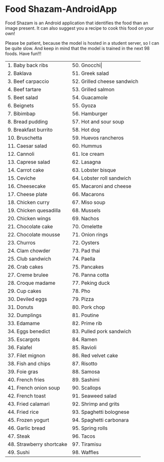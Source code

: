 # Food Shazam-AndroidApp

Food Shazam is an Android application that identifies the food than an image present. It can also suggest you a recipe to cook this food on your own!  

Please be patient, because the model is hosted in a student server, so I can be quite slow. And keep in mind that the model is trained in the next 98 foods.
Have fun!!!

<table>
  <tbody>
    <tr>
      <td>1. Baby back ribs</td>
      <td>50. Gnocchi|</td>
    </tr>
    <tr>
      <td>2. Baklava</td>
      <td>51. Greek salad</td>
    </tr>
    <tr>
      <td>3. Beef carpaccio</td>
      <td>52. Grilled cheese sandwich</td>
    </tr>
    <tr>
      <td>4. Beef tartare</td>
      <td>53. Grilled salmon</td>
    </tr>
    <tr>
      <td>5. Beet salad</td>
      <td>54. Guacamole</td>
    </tr>
    <tr>
      <td>6. Beignets</td>
      <td>55. Gyoza</td>
    </tr>
    <tr>
      <td>7. Bibimbap</td>
      <td>56. Hamburger</td>
    </tr>
    <tr>
      <td>8. Bread pudding</td>
      <td>57. Hot and sour soup</td>
    </tr>
    <tr>
      <td>9. Breakfast burrito</td>
      <td>58. Hot dog</td>
    </tr>
    <tr>
      <td>10. Bruschetta</td>
      <td>59. Huevos rancheros</td>
    </tr>
    <tr>
      <td>11. Caesar salad</td>
      <td>60. Hummus</td>
    </tr>
    <tr>
      <td>12. Cannoli</td>
      <td>61. Ice cream</td>
    </tr>
    <tr>
      <td>13. Caprese salad</td>
      <td>62. Lasagna</td>
    </tr>
    <tr>
      <td>14. Carrot cake</td>
      <td>63. Lobster bisque</td>
    </tr>
    <tr>
      <td>15. Ceviche</td>
      <td>64. Lobster roll sandwich</td>
    </tr>
    <tr>
      <td>16. Cheesecake</td>
      <td>65. Macaroni and cheese</td>
    </tr>
    <tr>
      <td>17. Cheese plate</td>
      <td>66. Macarons</td>
    </tr>
    <tr>
      <td>18. Chicken curry</td>
      <td>67. Miso soup</td>
    </tr>
    <tr>
      <td>19. Chicken quesadilla</td>
      <td>68. Mussels</td>
    </tr>
    <tr>
      <td>20. Chicken wings</td>
      <td>69. Nachos</td>
    </tr>
    <tr>
      <td>21. Chocolate cake</td>
      <td>70. Omelette</td>
    </tr>
    <tr>
      <td>22. Chocolate mousse</td>
      <td>71. Onion rings</td>
    </tr>
    <tr>
      <td>23. Churros</td>
      <td>72. Oysters</td>
    </tr>
    <tr>
      <td>24. Clam chowder</td>
      <td>73. Pad thai</td>
    </tr>
    <tr>
      <td>25. Club sandwich</td>
      <td>74. Paella</td>
    </tr>
    <tr>
      <td>26. Crab cakes</td>
      <td>75. Pancakes</td>
    </tr>
    <tr>
      <td>27. Creme brulee</td>
      <td>76. Panna cotta</td>
    </tr>
    <tr>
      <td>28. Croque madame</td>
      <td>77. Peking duck</td>
    </tr>
    <tr>
      <td>29. Cup cakes</td>
      <td>78. Pho</td>
    </tr>
    <tr>
      <td>30. Deviled eggs</td>
      <td>79. Pizza</td>
    </tr>
    <tr>
      <td>31. Donuts</td>
      <td>80. Pork chop</td>
    </tr>
    <tr>
      <td>32. Dumplings</td>
      <td>81. Poutine</td>
    </tr>
    <tr>
      <td>33. Edamame</td>
      <td>82. Prime rib</td>
    </tr>
    <tr>
      <td>34. Eggs benedict</td>
      <td>83. Pulled pork sandwich</td>
    </tr>
    <tr>
      <td>35. Escargots</td>
      <td>84. Ramen</td>
    </tr>
    <tr>
      <td>36. Falafel</td>
      <td>85. Ravioli</td>
    </tr>
    <tr>
      <td>37. Filet mignon</td>
      <td>86. Red velvet cake</td>
    </tr>
    <tr>
      <td>38. Fish and chips</td>
      <td>87. Risotto</td>
    </tr>
    <tr>
      <td>39. Foie gras</td>
      <td>88. Samosa</td>
    </tr>
    <tr>
      <td>40. French fries</td>
      <td>89. Sashimi</td>
    </tr>
    <tr>
      <td>41. French onion soup</td>
      <td>90. Scallops</td>
    </tr>
    <tr>
      <td>42. French toast</td>
      <td>91. Seaweed salad</td>
    </tr>
    <tr>
      <td>43. Fried calamari</td>
      <td>92. Shrimp and grits</td>
    </tr>
    <tr>
      <td>44. Fried rice</td>
      <td>93. Spaghetti bolognese</td>
    </tr>
    <tr>
      <td>45. Frozen yogurt</td>
      <td>94. Spaghetti carbonara</td>
    </tr>
    <tr>
      <td>46. Garlic bread</td>
      <td>95. Spring rolls</td>
    </tr>
    <tr>
      <td>47. Steak</td>
      <td>96. Tacos</td>
    </tr>
    <tr>
      <td>48. Strawberry shortcake</td>
      <td>97. Tiramisu</td>
    </tr>
    <tr>
      <td>49. Sushi</td>
      <td>98. Waffles</td>
    </tr>
  </tbody>
</table>
